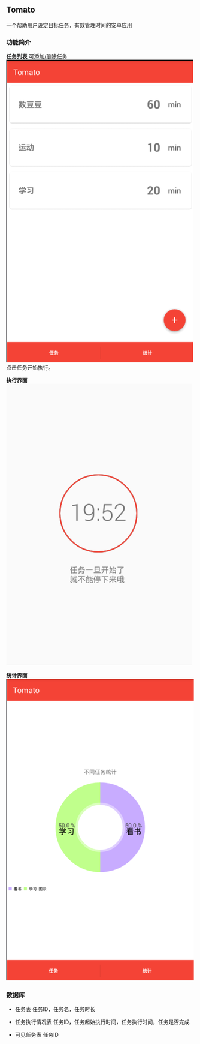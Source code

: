 ## Tomato

一个帮助用户设定目标任务，有效管理时间的安卓应用

### 功能简介
**任务列表**
可添加/删除任务
![task](demo/task.png)
点击任务开始执行。


**执行界面**
![perform](demo/perform.png)

**统计界面**
![perform](demo/statistic.png)

### 数据库
+ 任务表
任务ID，任务名，任务时长

+ 任务执行情况表
任务ID，任务起始执行时间，任务执行时间，任务是否完成

+ 可见任务表
任务ID